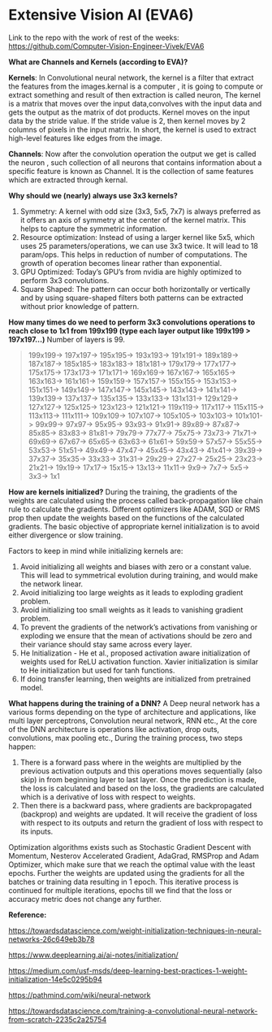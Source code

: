 # Extensive Vision AI (EVA6)
Link to the repo with the work of rest of the weeks:
https://github.com/Computer-Vision-Engineer-Vivek/EVA6

**What are Channels and Kernels (according to EVA)?**

**Kernels**: 
In Convolutional neural network, the kernel is  a filter that  extract the features from the images.kernal is a computer , it is going to compute or extract something and result of then extraction  is called neuron, The kernel is a matrix that moves over the input data,convolves with the input data and gets the output as the matrix of dot products. Kernel moves on the input data by the stride value. If the stride value is 2, then kernel moves by 2 columns of pixels in the input matrix. In short, the kernel is used to extract high-level features like edges from the image.

**Channels**:
Now after the convolution operation the output we get is called the neuron , such collection of all neurons that contains information about a specific feature is known as Channel. It is the collection of same features which are extracted through kernal.

 
 **Why should we (nearly) always use 3x3 kernels?**
1. Symmetry: A kernel with odd size (3x3, 5x5, 7x7) is always preferred as it offers an axis of symmetry at the center of the kernel matrix. This helps to capture the symmetric information.
2. Resource optimization: Instead of using a larger kernel like 5x5, which uses 25 parameters/operations, we can use 3x3 twice. It will lead to 18 param/ops. This helps in reduction of number of computations. The growth of operation becomes linear rather than exponential.
3. GPU Optimized: Today’s GPU’s from nvidia are highly optimized to perform 3x3 convolutions.
4. Square Shaped: The pattern can occur both horizontally or vertically and by using square-shaped filters both patterns can be extracted without prior knowledge of pattern.

**How many times do we need to perform 3x3 convolutions operations to reach close to 1x1 from 199x199 (type each layer output like 199x199 > 197x197...)**
Number of layers is 99.
> 199x199-> 197x197-> 195x195-> 193x193-> 191x191-> 189x189-> 187x187-> 185x185-> 183x183-> 181x181-> 179x179-> 177x177-> 175x175-> 173x173-> 171x171-> 169x169-> 167x167-> 165x165-> 163x163-> 161x161-> 159x159-> 157x157-> 155x155-> 153x153-> 151x151-> 149x149-> 147x147-> 145x145-> 143x143-> 141x141-> 139x139-> 137x137-> 135x135-> 133x133-> 131x131-> 129x129-> 127x127-> 125x125-> 123x123-> 121x121-> 119x119-> 117x117-> 115x115-> 113x113-> 111x111-> 109x109-> 107x107-> 105x105-> 103x103-> 101x101-> 99x99-> 97x97-> 95x95-> 93x93-> 91x91-> 89x89-> 87x87-> 85x85-> 83x83-> 81x81-> 79x79-> 77x77-> 75x75-> 73x73-> 71x71-> 69x69-> 67x67-> 65x65-> 63x63-> 61x61-> 59x59-> 57x57-> 55x55-> 53x53-> 51x51-> 49x49-> 47x47-> 45x45-> 43x43-> 41x41-> 39x39-> 37x37-> 35x35-> 33x33-> 31x31-> 29x29-> 27x27-> 25x25-> 23x23-> 21x21-> 19x19-> 17x17-> 15x15-> 13x13-> 11x11-> 9x9-> 7x7-> 5x5-> 3x3-> 1x1

**How are kernels initialized?**
During the training, the gradients of the weights are calculated using the process called back-propagation like chain rule to calculate the gradients. Different optimizers like ADAM, SGD or RMS prop then update the weights based on the functions of the calculated gradients. The basic objective of appropriate kernel initialization is to avoid either divergence or slow training.

Factors to keep in mind while initializing kernels are:
1. Avoid initializing all weights and biases with zero or a constant value. This will lead to symmetrical evolution during training, and would make the network linear.
2. Avoid initializing too large weights as it leads to exploding gradient problem.
3. Avoid initializing too small weights as it leads to vanishing gradient problem.
4. To prevent the gradients of the network’s activations from vanishing or exploding we ensure that the mean of activations should be zero and their variance should stay same across every layer.
5. He Initialization - He et al., proposed activation aware initialization of weights used for ReLU activation function. Xavier initialization is similar to He initialization but used for tanh functions.
6. If doing transfer learning, then weights are initialized from pretrained model.

**What happens during the training of a DNN?**
A Deep neural network has a various forms depending on the type of architecture and applications, like multi layer perceptrons, Convolution neural network, RNN etc., At the core of the DNN architecture is operations like activation, drop outs, convolutions, max pooling etc., During the training process, two steps happen:
1. There is a forward pass where in the weights are multiplied by the previous activation outputs and this operations moves sequentially (also skip) in from beginning layer to last layer. Once the prediction is made, the loss is calculated and based on the loss, the gradients are calculated which is a derivative of loss with respect to weights.
2. Then there is a backward pass, where gradients are backpropagated (backprop) and weights are updated. It will receive the gradient of loss with respect to its outputs and return the gradient of loss with respect to its inputs.

Optimization algorithms exists such as Stochastic Gradient Descent with Momentum, Nesterov Accelerated Gradient, AdaGrad, RMSProp and Adam Optimizer, which make sure that we reach the optimal value with the least epochs. Further the weights are updated using the gradients for all the batches or training data resulting in 1 epoch. This iterative process is continued for multiple iterations, epochs till we find that the loss or accuracy metric does not change any further. 

**Reference:**

https://towardsdatascience.com/weight-initialization-techniques-in-neural-networks-26c649eb3b78

https://www.deeplearning.ai/ai-notes/initialization/

https://medium.com/usf-msds/deep-learning-best-practices-1-weight-initialization-14e5c0295b94

https://pathmind.com/wiki/neural-network

https://towardsdatascience.com/training-a-convolutional-neural-network-from-scratch-2235c2a25754



